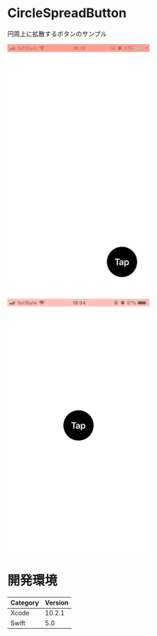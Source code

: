 # CircleSpreadButton
円周上に拡散するボタンのサンプル

<img src="https://github.com/ddd503/Image-Resource/raw/master/circleButton_default.gif" width="320"> <img src="https://github.com/ddd503/Image-Resource/raw/master/circleButton_many.gif" width="320">

# 開発環境

|Category | Version |
|:-----------|:------------|
| Xcode | 10.2.1 |
| Swift | 5.0 |
